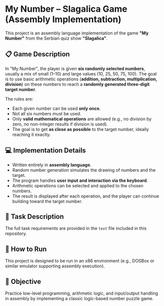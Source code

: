 # My Number – Slagalica Game (Assembly Implementation)

This project is an assembly language implementation of the game **"My Number"** from the Serbian quiz show **"Slagalica"**.

## 📋 Game Description

In "My Number", the player is given **six randomly selected numbers**, usually a mix of small (1–10) and large values (10, 25, 50, 75, 100). The goal is to use basic arithmetic operations (**addition, subtraction, multiplication, division**) on these numbers to reach a **randomly generated three-digit target number**.

The rules are:
- Each given number can be used **only once**.
- Not all six numbers must be used.
- Only **valid mathematical operations** are allowed (e.g., no division by zero, no non-integer results if division is used).
- The goal is to get **as close as possible** to the target number, ideally reaching it exactly.

## 💻 Implementation Details

- Written entirely in **assembly language**.
- Random number generation simulates the drawing of numbers and the target.
- The program handles **user input and interaction via the keyboard**.
- Arithmetic operations can be selected and applied to the chosen numbers.
- The result is displayed after each operation, and the player can continue building toward the target number.

## 📄 Task Description

The full task requirements are provided in the `text` file included in this repository.

## 🚀 How to Run

This project is designed to be run in an x86 environment (e.g., DOSBox or similar emulator supporting assembly execution). 

## 🎯 Objective

Practice low-level programming, arithmetic logic, and input/output handling in assembly by implementing a classic logic-based number puzzle game.

